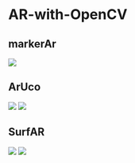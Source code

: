 # AR-with-OpenCV
## markerAr
![](https://github.com/wuxiaolang/WarpPerspective_MakerArDemo_wu/raw/master/pic/tf.gif?raw=true)

## ArUco
![](https://github.com/wuxiaolang/AR-with-OpenCV/blob/master/ArUco/result/ArUco.gif)
![](https://github.com/wuxiaolang/AR-with-OpenCV/blob/master/ArUco/result/ArUco2.gif)

## SurfAR
![](https://github.com/wuxiaolang/AR-with-OpenCV/blob/master/SurfAR/result/v3.gif)
![](https://github.com/wuxiaolang/AR-with-OpenCV/blob/master/SurfAR/result/v4.gif)
